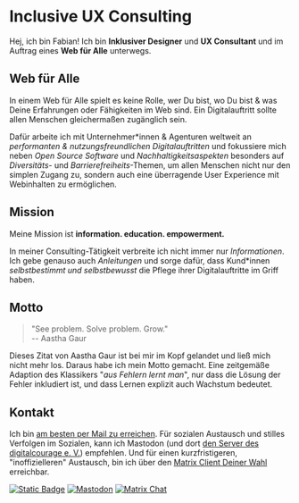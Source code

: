 # Inclusive UX Consulting

Hej, ich bin Fabian! Ich bin **Inklusiver Designer** und **UX Consultant** und im Auftrag eines **Web für Alle** unterwegs.

## Web für Alle

In einem Web für Alle spielt es keine Rolle, wer Du bist, wo Du bist & was Deine Erfahrungen oder Fähigkeiten im Web sind. Ein Digitalauftritt sollte allen Menschen gleichermaßen zugänglich sein.

Dafür arbeite ich mit Unternehmer*innen & Agenturen weltweit an *performanten & nutzungsfreundlichen Digitalauftritten* und fokussiere mich neben *Open Source Software* und *Nachhaltigkeitsaspekten* besonders auf *Diversitäts*- und *Barrierefreiheits*-Themen, um allen Menschen nicht nur den simplen Zugang zu, sondern auch eine überragende User Experience mit Webinhalten zu ermöglichen.

## Mission

Meine Mission ist **information. education. empowerment.**

In meiner Consulting-Tätigkeit verbreite ich nicht immer nur *Informationen*. Ich gebe genauso auch *Anleitungen* und sorge dafür, dass Kund*innen *selbstbestimmt und selbstbewusst* die Pflege ihrer Digitalauftritte im Griff haben.

## Motto

> "See problem. Solve problem. Grow."  
> -- Aastha Gaur

Dieses Zitat von Aastha Gaur ist bei mir im Kopf gelandet und ließ mich nicht mehr los. Daraus habe ich mein Motto gemacht. Eine zeitgemäße Adaption des Klassikers "*aus Fehlern lernt man*", nur dass die Lösung der Fehler inkludiert ist, und dass Lernen explizit auch Wachstum bedeutet.

## Kontakt

Ich bin [am besten per Mail zu erreichen](mailto:hi@feynmatt.com). Für sozialen Austausch und stilles Verfolgen im Sozialen, kann ich Mastodon (und dort [den Server des digitalcourage e. V.](https://digitalcourage.social/@wohfab)) empfehlen. Und für einen kurzfristigeren, "inoffizielleren" Austausch, bin ich über den [Matrix Client Deiner Wahl](https://matrix.to/#/@wohfab:beeper.com) erreichbar.

<a href="mailto:hi@feynmatt.com"><img alt="Static Badge" src="https://img.shields.io/badge/hi%40feynmatt.com-_?style=for-the-badge&logo=protonmail&logoColor=white&label=Email&color=%239F9F9F"></a> <a href="https://digitalcourage.social/@wohfab"><img alt="Mastodon" src="https://img.shields.io/mastodon/follow/000069426?domain=https%3A%2F%2Fdigitalcourage.social&style=for-the-badge&logo=mastodon&logoColor=white&label=Mastodon&color=%239F9F9F"></a> <a href="https://matrix.to/#/@wohfab:beeper.com"><img alt="Matrix Chat" src="https://img.shields.io/matrix/feynmatt.media%3Amatrix.org?style=for-the-badge&logo=matrix&logoColor=white&label=Matrix&color=%239F9F9F"></a>
